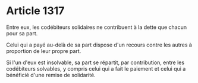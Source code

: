# Article 1317

<p>Entre eux, les codébiteurs solidaires ne contribuent à la dette que chacun pour sa part. </p><p> Celui qui a payé au-delà de sa part dispose d'un recours contre les autres à proportion de leur propre part. </p><p> Si l'un d'eux est insolvable, sa part se répartit, par contribution, entre les codébiteurs solvables, y compris celui qui a fait le paiement et celui qui a bénéficié d'une remise de solidarité. </p>